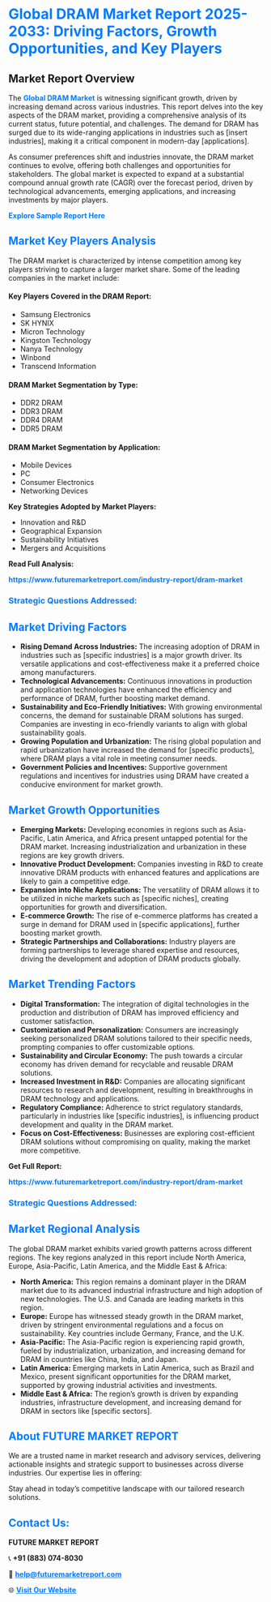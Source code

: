 <h1 style="color: #007BFF;">Global DRAM Market Report 2025-2033: Driving Factors, Growth Opportunities, and Key Players</h1>

<section id="overview">
<h2>Market Report Overview</h2>
<p>The <a href="https://www.futuremarketreport.com/industry-report/dram-market" style="color: #007BFF; text-decoration: none;"><strong>Global DRAM Market</strong></a> is witnessing significant growth, driven by increasing demand across various industries. This report delves into the key aspects of the DRAM market, providing a comprehensive analysis of its current status, future potential, and challenges. The demand for DRAM has surged due to its wide-ranging applications in industries such as [insert industries], making it a critical component in modern-day [applications].</p>
<p>As consumer preferences shift and industries innovate, the DRAM market continues to evolve, offering both challenges and opportunities for stakeholders. The global market is expected to expand at a substantial compound annual growth rate (CAGR) over the forecast period, driven by technological advancements, emerging applications, and increasing investments by major players.</p>
</section>

<section id="overview">
<p><a href="https://www.futuremarketreport.com/request-sample/reportId=56831" style="color: #007BFF; text-decoration: none;"><strong>Explore Sample Report Here</strong></a></p>
</section>

<section id="key-players">
<h2 style="color: #007BFF;">Market Key Players Analysis</h2>
<p>The DRAM market is characterized by intense competition among key players striving to capture a larger market share. Some of the leading companies in the market include:</p>
<h4>Key Players Covered in the DRAM Report:</h4>
<ul><li>Samsung Electronics</li><li>SK HYNIX</li><li>Micron Technology</li><li>Kingston Technology</li><li>Nanya Technology</li><li>Winbond</li><li>Transcend Information</li></ul>
<h4>DRAM Market Segmentation by Type:</h4>
<ul><li>DDR2 DRAM</li><li>DDR3 DRAM</li><li>DDR4 DRAM</li><li>DDR5 DRAM</li></ul>

<h4>DRAM Market Segmentation by Application:</h4>
<ul><li>Mobile Devices</li><li>PC</li><li>Consumer Electronics</li><li>Networking Devices</li></ul>
<p><strong>Key Strategies Adopted by Market Players:</strong></p>
<ul>
<li>Innovation and R&D</li>
<li>Geographical Expansion</li>
<li>Sustainability Initiatives</li>
<li>Mergers and Acquisitions</li>
</ul>
</section>

<section>
<p><strong>Read Full Analysis: </strong></p><a href="https://www.futuremarketreport.com/industry-report/dram-market" style="color: #007BFF; text-decoration: none;"><strong>https://www.futuremarketreport.com/industry-report/dram-market</strong></a>
<h3 style="color: #007BFF;">Strategic Questions Addressed:</h3>
</section>

<section id="driving-factors">
<h2 style="color: #007BFF;">Market Driving Factors</h2>
<ul>
<li><strong>Rising Demand Across Industries:</strong> The increasing adoption of DRAM in industries such as [specific industries] is a major growth driver. Its versatile applications and cost-effectiveness make it a preferred choice among manufacturers.</li>
<li><strong>Technological Advancements:</strong> Continuous innovations in production and application technologies have enhanced the efficiency and performance of DRAM, further boosting market demand.</li>
<li><strong>Sustainability and Eco-Friendly Initiatives:</strong> With growing environmental concerns, the demand for sustainable DRAM solutions has surged. Companies are investing in eco-friendly variants to align with global sustainability goals.</li>
<li><strong>Growing Population and Urbanization:</strong> The rising global population and rapid urbanization have increased the demand for [specific products], where DRAM plays a vital role in meeting consumer needs.</li>
<li><strong>Government Policies and Incentives:</strong> Supportive government regulations and incentives for industries using DRAM have created a conducive environment for market growth.</li>
</ul>
</section>

<section id="growth-opportunities">
<h2 style="color: #007BFF;">Market Growth Opportunities</h2>
<ul>
<li><strong>Emerging Markets:</strong> Developing economies in regions such as Asia-Pacific, Latin America, and Africa present untapped potential for the DRAM market. Increasing industrialization and urbanization in these regions are key growth drivers.</li>
<li><strong>Innovative Product Development:</strong> Companies investing in R&D to create innovative DRAM products with enhanced features and applications are likely to gain a competitive edge.</li>
<li><strong>Expansion into Niche Applications:</strong> The versatility of DRAM allows it to be utilized in niche markets such as [specific niches], creating opportunities for growth and diversification.</li>
<li><strong>E-commerce Growth:</strong> The rise of e-commerce platforms has created a surge in demand for DRAM used in [specific applications], further boosting market growth.</li>
<li><strong>Strategic Partnerships and Collaborations:</strong> Industry players are forming partnerships to leverage shared expertise and resources, driving the development and adoption of DRAM products globally.</li>
</ul>
</section>

<section id="trending-factors">
<h2 style="color: #007BFF;">Market Trending Factors</h2>
<ul>
<li><strong>Digital Transformation:</strong> The integration of digital technologies in the production and distribution of DRAM has improved efficiency and customer satisfaction.</li>
<li><strong>Customization and Personalization:</strong> Consumers are increasingly seeking personalized DRAM solutions tailored to their specific needs, prompting companies to offer customizable options.</li>
<li><strong>Sustainability and Circular Economy:</strong> The push towards a circular economy has driven demand for recyclable and reusable DRAM solutions.</li>
<li><strong>Increased Investment in R&D:</strong> Companies are allocating significant resources to research and development, resulting in breakthroughs in DRAM technology and applications.</li>
<li><strong>Regulatory Compliance:</strong> Adherence to strict regulatory standards, particularly in industries like [specific industries], is influencing product development and quality in the DRAM market.</li>
<li><strong>Focus on Cost-Effectiveness:</strong> Businesses are exploring cost-efficient DRAM solutions without compromising on quality, making the market more competitive.</li>
</ul>
</section>

<section>
<p><strong>Get Full Report: </strong></p><a href="https://www.futuremarketreport.com/industry-report/dram-market" style="color: #007BFF; text-decoration: none;"><strong>https://www.futuremarketreport.com/industry-report/dram-market</strong></a>
<h3 style="color: #007BFF;">Strategic Questions Addressed:</h3>
</section>


<section id="regional-analysis">
<h2 style="color: #007BFF;">Market Regional Analysis</h2>
<p>The global DRAM market exhibits varied growth patterns across different regions. The key regions analyzed in this report include North America, Europe, Asia-Pacific, Latin America, and the Middle East & Africa:</p>
<ul>
<li><strong>North America:</strong> This region remains a dominant player in the DRAM market due to its advanced industrial infrastructure and high adoption of new technologies. The U.S. and Canada are leading markets in this region.</li>
<li><strong>Europe:</strong> Europe has witnessed steady growth in the DRAM market, driven by stringent environmental regulations and a focus on sustainability. Key countries include Germany, France, and the U.K.</li>
<li><strong>Asia-Pacific:</strong> The Asia-Pacific region is experiencing rapid growth, fueled by industrialization, urbanization, and increasing demand for DRAM in countries like China, India, and Japan.</li>
<li><strong>Latin America:</strong> Emerging markets in Latin America, such as Brazil and Mexico, present significant opportunities for the DRAM market, supported by growing industrial activities and investments.</li>
<li><strong>Middle East & Africa:</strong> The region’s growth is driven by expanding industries, infrastructure development, and increasing demand for DRAM in sectors like [specific sectors].</li>
</ul>
</section>

<footer>
<h2 style="color: #007BFF;">About FUTURE MARKET REPORT</h2>
<p>We are a trusted name in market research and advisory services, delivering actionable insights and strategic support to businesses across diverse industries. Our expertise lies in offering:</p>

<p>Stay ahead in today’s competitive landscape with our tailored research solutions.</p>

<h2 style="color: #007BFF;">Contact Us:</h2>
<p><strong>FUTURE MARKET REPORT</strong></p>
<p>📞 <strong>+91 (883) 074-8030</strong></p>
<p>📧 <strong><a href="mailto:help@futuremarketreport.com" style="color: #007BFF;">help@futuremarketreport.com</a></strong></p>
<p>🌐 <strong><a href="https://www.futuremarketreport.com/" style="color: #007BFF;">Visit Our Website</a></strong></p>
</footer>